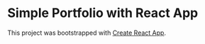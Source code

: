 # Simple Portfolio with React App

This project was bootstrapped with [Create React App](https://github.com/facebook/create-react-app).
